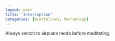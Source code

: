 ```yaml
---
layout: post
title: 'Interruption'
categories: [mindfulness, technology]
---
```

Always switch to airplane mode before meditating.